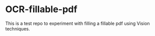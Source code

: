 # OCR-fillable-pdf
This is a test repo to experiment with filling a fillable pdf using Vision techniques.
